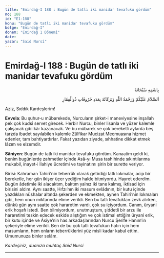 ```yaml
---
title: "Emirdağ-I 188 : Bugün de tatlı iki manidar tevafuku gördüm"
no: 188
id: "E1-188"
konu: "Bugün de tatlı iki manidar tevafuku gördüm"
bolge: "Emirdağ-I"
donem: "Emirdağ 1 Dönemi"
date: 
yazar: "Said Nursî"
---
```


# Emirdağ-I 188 : Bugün de tatlı iki manidar tevafuku gördüm

<p class="arabic" dir="rtl" title="Meal: “Her türlü noksan sıfatlardan yüce olan Allah’ın adıyla.”">بِاسْمِهِ سُبْحَانَهُ</p>

<p class="arabic" dir="rtl" title="Meal: “Zülfikar Mecmuasının harfleri adedince Allah’ın selamı, rahmeti ve bereketleri üzerinize olsun.”">اَلسَّلاَمُ عَلَيْكُمْ وَرَحْمَةُ اللّٰهِ وَبَرَكَاتُهُ بِعَدَدِ حُرُوفَاتِ ذُوالْفِقَارِ</p>

Aziz, Sıddık Kardeşlerim!

**Evvela**: Bu şuhur-u mübarekede, Nurcuların şirket-i maneviyesine inşallah pek çok kudsî servet girecek. Herbir Nurcu, binler lisanla ve yüzer kalemle çalışacak gibi kâr kazanacak. Ve bu mübarek ve çok bereketli aylarda beş tarzda ibadet sayılabilen kalemle Zülfikar Mucizat Mecmuasına hizmet edenler, tam bahtiyardırlar. Fakat yazıdan ziyade, sıhhatine dikkat etmek lâzım ve elzemdir.

**Sâniyen**: Bugün de tatlı iki manidar tevafuku gördüm. Kanaatim geldi ki, benim bugünlerde zahmetler içinde Asâ-yı Musa tashihinde sıkıntılarıma mukabil, inayet-i İlahiye ücretimi ve tayinatımı şirin bir surette veriyor.

Birisi: Kahraman Tahirî’nin teberrük olarak getirdiği tatlı lokmalar, acip bir bereketle, her gün ikişer üçer yediğim halde bitmiyordu. Hayret ederdim. Bugün âdetimle iki alacaktım, baktım yalnız iki tane kalmış, iktisad için birisini aldım. Aynı saatte, Hıfzı’nın iki masum evlâdının, bir kutu içinde yazdıkları nüshalar altında şekerden ve ekmekten, aynen Tahirî’nin lokmaları gibi, hem onun miktarında elime verildi. Ben bu tatlı tevafuktan zevk alırken, dünkü gün aynı saatte çok hararetim vardı, çok su içiyordum. Canım, üryani erik hoşafı istedi. Ben bilmiyordum, unutmuştum, şiddetli bir arzu ile hararetimi teskin edecek eskide alıştığım ve çok istimal ettiğim üryani erik, bir kutu içinde ve Âsiye’nin has arkadaşlarından Nurcu Şerife Hanım’ın şekeriyle elime verildi. Ben de bu çok tatlı tevafukun hatırı için hem masumların, hem onların teberrüklerini yüz misli kadar kabul ettim. Umumunuza binler selâm.

*Kardeşiniz, duanıza muhtaç*
*Said Nursî*

***

